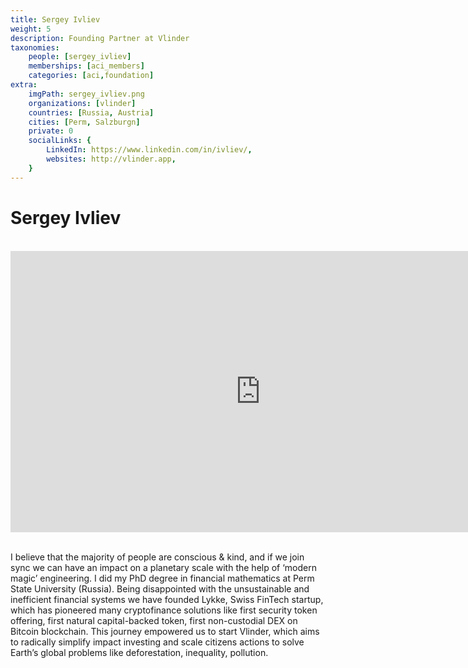 ```yaml
---
title: Sergey Ivliev
weight: 5
description: Founding Partner at Vlinder
taxonomies:
    people: [sergey_ivliev]
    memberships: [aci_members]
    categories: [aci,foundation]
extra:
    imgPath: sergey_ivliev.png
    organizations: [vlinder]
    countries: [Russia, Austria]
    cities: [Perm, Salzburgn]
    private: 0
    socialLinks: {
        LinkedIn: https://www.linkedin.com/in/ivliev/,
        websites: http://vlinder.app,
    }
---
```


# Sergey Ivliev

<BR>
<div class="aspect-w-16 aspect-h-9">
<iframe src="https://player.vimeo.com/video/434682048" width="800" height="450" frameborder="0" allow="autoplay; fullscreen" allowfullscreen></iframe>
</div>
<BR>

I believe that the majority of people are conscious & kind, and if we join sync we can have an impact on a planetary scale with the help of ‘modern magic’ engineering. I did my PhD degree in financial mathematics at Perm State University (Russia). Being disappointed with the unsustainable and inefficient financial systems we have founded Lykke, Swiss FinTech startup, which has pioneered many cryptofinance solutions like first security token offering, first natural capital-backed token, first non-custodial DEX on Bitcoin blockchain. This journey empowered us to start Vlinder, which aims to radically simplify impact investing and scale citizens actions to solve Earth’s global problems like deforestation, inequality, pollution.
